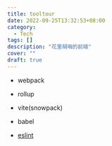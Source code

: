 ```yaml
---
title: tooltour
date: 2022-09-25T13:32:53+08:00
category: 
  - Tech
tags: []
description: "花里胡哨的前端"
cover: ""
draft: true
---
```


- webpack
- rollup
- vite(snowpack)
- babel


- [eslint](https://www.digitalocean.com/community/tutorials/linting-and-formatting-with-eslint-in-vs-code)